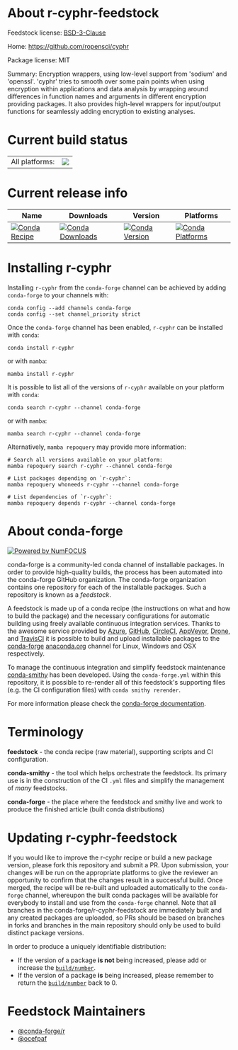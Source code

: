 About r-cyphr-feedstock
=======================

Feedstock license: [BSD-3-Clause](https://github.com/conda-forge/r-cyphr-feedstock/blob/main/LICENSE.txt)

Home: https://github.com/ropensci/cyphr

Package license: MIT

Summary: Encryption wrappers, using low-level support from 'sodium' and 'openssl'.  'cyphr' tries to smooth over some pain points when using encryption within applications and data analysis by wrapping around differences in function names and arguments in different encryption providing packages.  It also provides high-level wrappers for input/output functions for seamlessly adding encryption to existing analyses.

Current build status
====================


<table><tr><td>All platforms:</td>
    <td>
      <a href="https://dev.azure.com/conda-forge/feedstock-builds/_build/latest?definitionId=7174&branchName=main">
        <img src="https://dev.azure.com/conda-forge/feedstock-builds/_apis/build/status/r-cyphr-feedstock?branchName=main">
      </a>
    </td>
  </tr>
</table>

Current release info
====================

| Name | Downloads | Version | Platforms |
| --- | --- | --- | --- |
| [![Conda Recipe](https://img.shields.io/badge/recipe-r--cyphr-green.svg)](https://anaconda.org/conda-forge/r-cyphr) | [![Conda Downloads](https://img.shields.io/conda/dn/conda-forge/r-cyphr.svg)](https://anaconda.org/conda-forge/r-cyphr) | [![Conda Version](https://img.shields.io/conda/vn/conda-forge/r-cyphr.svg)](https://anaconda.org/conda-forge/r-cyphr) | [![Conda Platforms](https://img.shields.io/conda/pn/conda-forge/r-cyphr.svg)](https://anaconda.org/conda-forge/r-cyphr) |

Installing r-cyphr
==================

Installing `r-cyphr` from the `conda-forge` channel can be achieved by adding `conda-forge` to your channels with:

```
conda config --add channels conda-forge
conda config --set channel_priority strict
```

Once the `conda-forge` channel has been enabled, `r-cyphr` can be installed with `conda`:

```
conda install r-cyphr
```

or with `mamba`:

```
mamba install r-cyphr
```

It is possible to list all of the versions of `r-cyphr` available on your platform with `conda`:

```
conda search r-cyphr --channel conda-forge
```

or with `mamba`:

```
mamba search r-cyphr --channel conda-forge
```

Alternatively, `mamba repoquery` may provide more information:

```
# Search all versions available on your platform:
mamba repoquery search r-cyphr --channel conda-forge

# List packages depending on `r-cyphr`:
mamba repoquery whoneeds r-cyphr --channel conda-forge

# List dependencies of `r-cyphr`:
mamba repoquery depends r-cyphr --channel conda-forge
```


About conda-forge
=================

[![Powered by
NumFOCUS](https://img.shields.io/badge/powered%20by-NumFOCUS-orange.svg?style=flat&colorA=E1523D&colorB=007D8A)](https://numfocus.org)

conda-forge is a community-led conda channel of installable packages.
In order to provide high-quality builds, the process has been automated into the
conda-forge GitHub organization. The conda-forge organization contains one repository
for each of the installable packages. Such a repository is known as a *feedstock*.

A feedstock is made up of a conda recipe (the instructions on what and how to build
the package) and the necessary configurations for automatic building using freely
available continuous integration services. Thanks to the awesome service provided by
[Azure](https://azure.microsoft.com/en-us/services/devops/), [GitHub](https://github.com/),
[CircleCI](https://circleci.com/), [AppVeyor](https://www.appveyor.com/),
[Drone](https://cloud.drone.io/welcome), and [TravisCI](https://travis-ci.com/)
it is possible to build and upload installable packages to the
[conda-forge](https://anaconda.org/conda-forge) [anaconda.org](https://anaconda.org/)
channel for Linux, Windows and OSX respectively.

To manage the continuous integration and simplify feedstock maintenance
[conda-smithy](https://github.com/conda-forge/conda-smithy) has been developed.
Using the ``conda-forge.yml`` within this repository, it is possible to re-render all of
this feedstock's supporting files (e.g. the CI configuration files) with ``conda smithy rerender``.

For more information please check the [conda-forge documentation](https://conda-forge.org/docs/).

Terminology
===========

**feedstock** - the conda recipe (raw material), supporting scripts and CI configuration.

**conda-smithy** - the tool which helps orchestrate the feedstock.
                   Its primary use is in the construction of the CI ``.yml`` files
                   and simplify the management of *many* feedstocks.

**conda-forge** - the place where the feedstock and smithy live and work to
                  produce the finished article (built conda distributions)


Updating r-cyphr-feedstock
==========================

If you would like to improve the r-cyphr recipe or build a new
package version, please fork this repository and submit a PR. Upon submission,
your changes will be run on the appropriate platforms to give the reviewer an
opportunity to confirm that the changes result in a successful build. Once
merged, the recipe will be re-built and uploaded automatically to the
`conda-forge` channel, whereupon the built conda packages will be available for
everybody to install and use from the `conda-forge` channel.
Note that all branches in the conda-forge/r-cyphr-feedstock are
immediately built and any created packages are uploaded, so PRs should be based
on branches in forks and branches in the main repository should only be used to
build distinct package versions.

In order to produce a uniquely identifiable distribution:
 * If the version of a package **is not** being increased, please add or increase
   the [``build/number``](https://docs.conda.io/projects/conda-build/en/latest/resources/define-metadata.html#build-number-and-string).
 * If the version of a package **is** being increased, please remember to return
   the [``build/number``](https://docs.conda.io/projects/conda-build/en/latest/resources/define-metadata.html#build-number-and-string)
   back to 0.

Feedstock Maintainers
=====================

* [@conda-forge/r](https://github.com/conda-forge/r/)
* [@ocefpaf](https://github.com/ocefpaf/)

